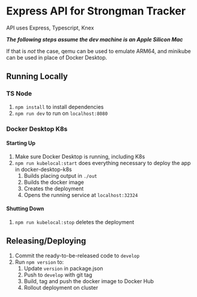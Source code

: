 # Express API for Strongman Tracker

API uses Express, Typescript, Knex

***The following steps assume the dev machine is an Apple Silicon Mac***

If that is *not* the case, qemu can be used to emulate ARM64, and minikube can be used in place of Docker Desktop.

## Running Locally

### TS Node

1. `npm install` to install dependencies
2. `npm run dev` to run on `localhost:8080`

### Docker Desktop K8s

#### Starting Up
1. Make sure Docker Desktop is running, including K8s
2. `npm run kubelocal:start` does everything necessary to deploy the app in docker-desktop-k8s
    1. Builds placing output in `./out`
    2. Builds the docker image
    3. Creates the deployment
    4. Opens the running service at `localhost:32324`

#### Shutting Down
1. `npm run kubelocal:stop` deletes the deployment

## Releasing/Deploying

1. Commit the ready-to-be-released code to `develop`
2. Run `npm version` to:
    1. Update `version` in package.json
    2. Push to `develop` with git tag
    3. Build, tag and push the docker image to Docker Hub
    4. Rollout deployment on cluster
